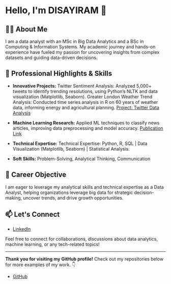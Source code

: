 # Hello, I'm DISAYIRAM 👋

## 👨‍💻 About Me

I am a data analyst with an MSc in Big Data Analytics and a BSc in Computing & Information Systems. My academic journey and hands-on experience have fueled my passion for uncovering insights from complex datasets and guiding data-driven decisions.
## 🌟 Professional Highlights & Skills

- **Innovative Projects:** Twitter Sentiment Analysis: Analyzed 5,000+ tweets to identify trending resolutions, using Python’s NLTK and data visualization (Matplotlib, Seaborn).
Greater London Weather Trend Analysis: Conducted time series analysis in R on 60 years of weather data, informing energy and agricultural planning. [Project: Twitter Data Analysis](https://github.com/Disayiram3/twitter-data-analysis)

- **Machine Learning Research:** Applied ML techniques to classify news articles, improving data preprocessing and model accuracy. [Publication Link](https://doi.org/10.1109/TEECCON54414.2022.9854832)

- **Technical Expertise:** Technical Expertise: Python, R, SQL | Data Visualization (Matplotlib, Seaborn) | Statistical Analysis.
- **Soft Skills:** Problem-Solving, Analytical Thinking, Communication

## 🚀 Career Objective

I am eager to leverage my analytical skills and technical expertise as a Data Analyst, helping organizations leverage big data for strategic decision-making, uncover trends, and drive growth opportunities.

## 📫 Let's Connect

- [LinkedIn](https://www.linkedin.com/in/disayiram)

Feel free to connect for collaborations, discussions about data analytics, machine learning, or any tech-related topics!

---

**Thank you for visiting my GitHub profile!** 
Check out my repositories below for more examples of my work. 👇
- [GitHub](https://github.com/Disayiram3?tab=repositories)
